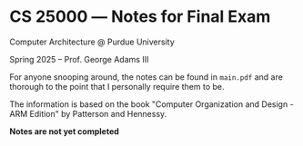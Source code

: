 # CS 25000 –– Notes for Final Exam

Computer Architecture @ Purdue University

Spring 2025 – Prof. George Adams III

For anyone snooping around, the notes can be found in ``main.pdf`` and are thorough to the point that I personally require them to be.

The information is based on the book "Computer Organization and Design - ARM Edition" by Patterson and Hennessy.

**Notes are not yet completed**
